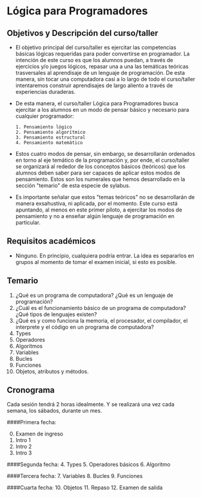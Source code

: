 Lógica para Programadores
=========================

Objetivos y Descripción del curso/taller
---

- El objetivo principal del curso/taller es ejercitar las competencias básicas lógicas requeridas para poder convertirse en programador. La intención de este curso es que los alumnos puedan, a través de ejercicios y/o juegos lógicos, repasar una a una las temáticas teóricas trasversales al aprendisaje de un lenguaje de programación. De esta manera, sin tocar una computadora casi a lo largo de todo el curso/taller intentaremos construir aprendisajes de largo aliento a través de experiencias duraderas.  

- De esta manera, el curso/taller Lógica para Programadores busca ejercitar a los alumnos en un modo de pensar básico y necesario para cualquier programador: 

      1. Pensamiento lógico
      2. Pensamiento algorítmico
      3. Pensamiento estructural
      4. Pensamiento matemático

- Estos cuatro modos de pensar, sin embargo, se desarrollarán ordenados en torno al eje temático de la programación y, por ende, el curso/taller se organizará al rededor de los conceptos básicos (teóricos) que los alumnos deben saber para ser capaces de aplicar estos modos de pensamiento. Estos son los numerales que hemos desarrollado en la sección "temario" de esta especie de sylabus. 

- Es importante señalar que estos "temas teóricos" no se desarrollarán de manera exsahustiva, ni aplicada, por el momento. Este curso está apuntando, al menos en este primer piloto, a ejercitar los modos de pensamiento y no a enseñar algún lenguaje de programación en particular.  

Requisitos académicos
---

- Ninguno. En principio, cualquiera podría entrar. La idea es separarlos en grupos al momento de tomar el examen inicial, si esto es posible. 


Temario
---

1. ¿Qué es un programa de computadora? ¿Qué es un lenguaje de programación?
2. ¿Cuál es el funcionamiento básico de un programa de computadora?¿Qué tipos de lenguajes existen?
3. ¿Qué es y como funciona la memoria, el procesador, el compilador, el interprete y el código en un programa de computadora?
4. Types
5. Operadores
6. Algoritmos
7. Variables
8. Bucles
9. Funciones
10. Objetos, atributos y métodos.



Cronograma
---

Cada sesión tendrá 2 horas idealmente. Y se realizará una vez cada semana, los sábados, durante un mes. 

####Primera fecha:

0. Examen de ingreso
1. Intro 1
2. Intro 2
3. Intro 3

####Segunda fecha:
4. Types
5. Operadores básicos
6. Algoritmo

####Tercera fecha:
7. Variables
8. Bucles
9. Funciones

####Cuarta fecha:
10. Objetos
11. Repaso
12. Examen de salida




